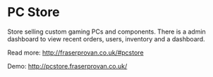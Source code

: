 # PC Store
Store selling custom gaming PCs and components. There is a admin dashboard to view recent orders, users, inventory and a dashboard.

Read more: http://fraserprovan.co.uk/#pcstore

Demo: http://pcstore.fraserprovan.co.uk/
